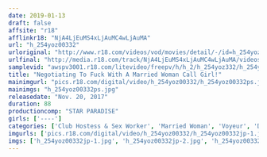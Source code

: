 ```yaml
---
date: 2019-01-13
draft: false
affsite: "r18"
afflinkr18: "NjA4LjEuMS4xLjAuMC4wLjAuMA"
url: "h_254yoz00332"
urloriginal: "http://www.r18.com/videos/vod/movies/detail/-/id=h_254yoz00332"
urlfinal: "http://media.r18.com/track/NjA4LjEuMS4xLjAuMC4wLjAuMA/videos/vod/movies/detail/-/id=h_254yoz00332"
samplevid: "awspv3001.r18.com/litevideo/freepv/h/h_2/h_254yoz332/h_254yoz332_dmb_w.mp4"
title: "Negotiating To Fuck With A Married Woman Call Girl!"
mainimgurl: "pics.r18.com/digital/video/h_254yoz00332/h_254yoz00332ps.jpg"
mainimgs: "h_254yoz00332ps.jpg"
releasedate: "Nov. 20, 2017"
duration: 88
productioncomp: "STAR PARADISE"
girls: ['----']
categories: ['Club Hostess & Sex Worker', 'Married Woman', 'Voyeur', 'Documentary', 'Hi-Def']
imgurls: ['pics.r18.com/digital/video/h_254yoz00332/h_254yoz00332jp-1.jpg', 'pics.r18.com/digital/video/h_254yoz00332/h_254yoz00332jp-2.jpg', 'pics.r18.com/digital/video/h_254yoz00332/h_254yoz00332jp-3.jpg', 'pics.r18.com/digital/video/h_254yoz00332/h_254yoz00332jp-4.jpg', 'pics.r18.com/digital/video/h_254yoz00332/h_254yoz00332jp-5.jpg', 'pics.r18.com/digital/video/h_254yoz00332/h_254yoz00332jp-6.jpg', 'pics.r18.com/digital/video/h_254yoz00332/h_254yoz00332jp-7.jpg', 'pics.r18.com/digital/video/h_254yoz00332/h_254yoz00332jp-8.jpg', 'pics.r18.com/digital/video/h_254yoz00332/h_254yoz00332jp-9.jpg', 'pics.r18.com/digital/video/h_254yoz00332/h_254yoz00332jp-10.jpg', 'pics.r18.com/digital/video/h_254yoz00332/h_254yoz00332jp-11.jpg', 'pics.r18.com/digital/video/h_254yoz00332/h_254yoz00332jp-12.jpg', 'pics.r18.com/digital/video/h_254yoz00332/h_254yoz00332jp-13.jpg', 'pics.r18.com/digital/video/h_254yoz00332/h_254yoz00332jp-14.jpg', 'pics.r18.com/digital/video/h_254yoz00332/h_254yoz00332jp-15.jpg', 'pics.r18.com/digital/video/h_254yoz00332/h_254yoz00332jp-16.jpg', 'pics.r18.com/digital/video/h_254yoz00332/h_254yoz00332jp-17.jpg', 'pics.r18.com/digital/video/h_254yoz00332/h_254yoz00332jp-18.jpg', 'pics.r18.com/digital/video/h_254yoz00332/h_254yoz00332jp-19.jpg', 'pics.r18.com/digital/video/h_254yoz00332/h_254yoz00332jp-20.jpg']
imgs: ['h_254yoz00332jp-1.jpg', 'h_254yoz00332jp-2.jpg', 'h_254yoz00332jp-3.jpg', 'h_254yoz00332jp-4.jpg', 'h_254yoz00332jp-5.jpg', 'h_254yoz00332jp-6.jpg', 'h_254yoz00332jp-7.jpg', 'h_254yoz00332jp-8.jpg', 'h_254yoz00332jp-9.jpg', 'h_254yoz00332jp-10.jpg', 'h_254yoz00332jp-11.jpg', 'h_254yoz00332jp-12.jpg', 'h_254yoz00332jp-13.jpg', 'h_254yoz00332jp-14.jpg', 'h_254yoz00332jp-15.jpg', 'h_254yoz00332jp-16.jpg', 'h_254yoz00332jp-17.jpg', 'h_254yoz00332jp-18.jpg', 'h_254yoz00332jp-19.jpg', 'h_254yoz00332jp-20.jpg']
---
```


